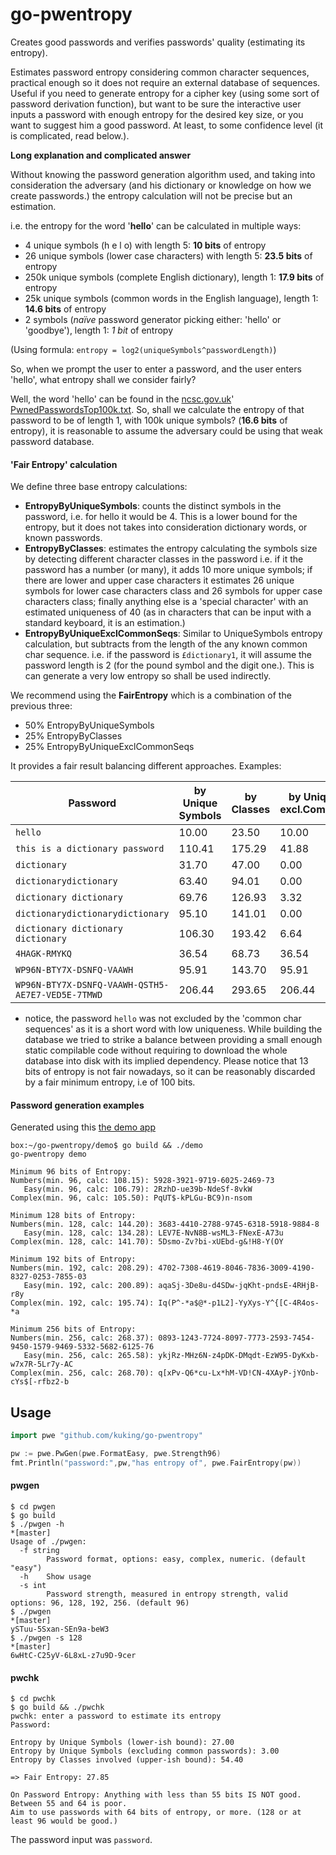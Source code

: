 # go-pwentropy

Creates good passwords and verifies passwords' quality (estimating its entropy).

Estimates password entropy considering common character sequences, practical enough so it does not require an external
database of sequences. Useful if you need to generate entropy for a cipher key (using some sort of password derivation
function), but want to be sure the interactive user inputs a password with enough entropy for the desired key size, or
you want to suggest him a good password. At least, to some confidence level (it is complicated, read below.).

**Long explanation and complicated answer**

Without knowing the password generation algorithm used, and taking into consideration the adversary (and his dictionary
or knowledge on how we create passwords.) the entropy calculation will not be precise but an estimation. 

i.e. the entropy for the word '**hello**' can be calculated in multiple ways:

- 4 unique symbols (h e l o) with length 5: **10 bits** of entropy
- 26 unique symbols (lower case characters) with length 5: **23.5 bits** of entropy
- 250k unique symbols (complete English dictionary), length 1: **17.9 bits** of entropy
- 25k unique symbols (common words in the English language), length 1: **14.6 bits** of entropy
- 2 symbols (*naïve* password generator picking either: 'hello' or 'goodbye'), length 1: *1 bit* of entropy

(Using formula: `entropy = log2(uniqueSymbols^passwordLength)`)

So, when we prompt the user to enter a password, and the user enters 'hello', what entropy shall we consider fairly?

Well, the word 'hello' can be found in the [ncsc.gov.uk](https://https://www.ncsc.gov.uk/)' 
[PwnedPasswordsTop100k.txt](https://www.ncsc.gov.uk/static-assets/documents/PwnedPasswordsTop100k.txt). So, shall we
calculate the entropy of that password to be of length 1, with 100k unique symbols? (**16.6 bits** of entropy), it is
reasonable to assume the adversary could be using that weak password database.

#### 'Fair Entropy' calculation

We define three base entropy calculations:
- **EntropyByUniqueSymbols**: counts the distinct symbols in the password, i.e. for hello it would be 4. This is a lower
  bound for the entropy, but it does not takes into consideration dictionary words, or known passwords.
- **EntropyByClasses**: estimates the entropy calculating the symbols size by detecting different character classes in 
  the password i.e. if it the password has a number (or many), it adds 10 more unique symbols; if there are lower and
  upper case characters it estimates 26 unique symbols for lower case characters class and 26 symbols for upper case
  characters class; finally anything else is a 'special character' with an estimated uniqueness of 40 (as in characters
  that can be input with a standard keyboard, it is an estimation.)
- **EntropyByUniqueExclCommonSeqs**: Similar to UniqueSymbols entropy calculation, but subtracts from the length of the
  any known common char sequence. i.e. if the password is `£dictionary1`, it will assume the password length is 2 (for
  the pound symbol and the digit one.). This is can generate a very low entropy so shall be used indirectly.

We recommend using the **FairEntropy** which is a combination of the previous three:
- 50% EntropyByUniqueSymbols
- 25% EntropyByClasses
- 25% EntropyByUniqueExclCommonSeqs

It provides a fair result balancing different approaches. Examples:

| Password                                          | by Unique Symbols | by Classes | by Unique excl.Common | Fair   | 
|---------------------------------------------------|-------------------|------------|-----------------------|--------|
| `hello`                                           | 10.00             | 23.50      | 10.00                 | 13.38  |
| `this is a dictionary password`                   | 110.41            | 175.29     | 41.88                 | 109.50 |
| `dictionary`                                      | 31.70             | 47.00      | 0.00                  | 27.60  |
| `dictionarydictionary`                            | 63.40             | 94.01      | 0.00                  | 55.20  |
| `dictionary dictionary`                           | 69.76             | 126.93     | 3.32                  | 67.44  |
| `dictionarydictionarydictionary`                  | 95.10             | 141.01     | 0.00                  | 82.80  |
| `dictionary dictionary dictionary`                | 106.30            | 193.42     | 6.64                  | 103.17 |
| `4HAGK-RMYKQ`                                     | 36.54             | 68.73      | 36.54                 | 44.59  |
| `WP96N-BTY7X-DSNFQ-VAAWH`                         | 95.91             | 143.70     | 95.91                 | 107.86 |
| `WP96N-BTY7X-DSNFQ-VAAWH-QSTH5-AE7E7-VED5E-7TMWD` | 206.44            | 293.65     | 206.44                | 228.24 |

* notice, the password `hello` was not excluded by the 'common char sequences' as it is a short word with low uniqueness.
While building the database we tried to strike a balance between providing a small enough static compilable code without 
requiring to download the whole database into disk with its implied dependency. Please notice that 13 bits of entropy 
is not fair nowadays, so it can be reasonably discarded by a fair minimum entropy, i.e of 100 bits.

#### Password generation examples

Generated using this [the demo app](demo/demo.go)


```
box:~/go-pwentropy/demo$ go build && ./demo 
go-pwentropy demo

Minimum 96 bits of Entropy:
Numbers(min. 96, calc: 108.15): 5928-3921-9719-6025-2469-73
   Easy(min. 96, calc: 106.79): 2RzhD-ue39b-NdeSf-8vkW
Complex(min. 96, calc: 105.50): PqUT$-kPLGu-BC9)n-nsom

Minimum 128 bits of Entropy:
Numbers(min. 128, calc: 144.20): 3683-4410-2788-9745-6318-5918-9884-8
   Easy(min. 128, calc: 134.28): LEV7E-NvN8B-wsML3-FNexE-A73u
Complex(min. 128, calc: 141.70): 5Dsmo-Zv?bi-xUEbd-g&!H8-Y(OY

Minimum 192 bits of Entropy:
Numbers(min. 192, calc: 208.29): 4702-7308-4619-8046-7836-3009-4190-8327-0253-7855-03
   Easy(min. 192, calc: 200.89): aqaSj-3De8u-d4SDw-jqKht-pndsE-4RHjB-r8y
Complex(min. 192, calc: 195.74): Iq(P^-*a$@*-p1L2]-YyXys-Y^{[C-4R4os-*a

Minimum 256 bits of Entropy:
Numbers(min. 256, calc: 268.37): 0893-1243-7724-8097-7773-2593-7454-9450-1579-9469-5332-5682-6125-76
   Easy(min. 256, calc: 265.58): ykjRz-MHz6N-z4pDK-DMqdt-EzW95-DyKxb-w7x7R-5Lr7y-AC
Complex(min. 256, calc: 268.70): q[xPv-Q6*cu-Lx*hM-VD!CN-4XAyP-jYOnb-cYs$[-rfbz2-b
```

## Usage

```go
import pwe "github.com/kuking/go-pwentropy"

pw := pwe.PwGen(pwe.FormatEasy, pwe.Strength96) 
fmt.Println("password:",pw,"has entropy of", pwe.FairEntropy(pw))
```

#### pwgen

```shell script
$ cd pwgen
$ go build
$ ./pwgen -h                                                                                                                                                                                       *[master]
Usage of ./pwgen:
  -f string
    	Password format, options: easy, complex, numeric. (default "easy")
  -h	Show usage
  -s int
    	Password strength, measured in entropy strength, valid options: 96, 128, 192, 256. (default 96)
$ ./pwgen                                                                                                                                                                                          *[master]
ySTuu-5Sxan-SEn9a-beW3
$ ./pwgen -s 128                                                                                                                                                                                   *[master]
6wHtC-C25yV-6L8xL-z7u9D-9cer
```

#### pwchk

```shell script
$ cd pwchk
$ go build && ./pwchk 
pwchk: enter a password to estimate its entropy
Password: 

Entropy by Unique Symbols (lower-ish bound): 27.00
Entropy by Unique Symbols (excluding common passwords): 3.00
Entropy by Classes involved (upper-ish bound): 54.40

=> Fair Entropy: 27.85

On Password Entropy: Anything with less than 55 bits IS NOT good. Between 55 and 64 is poor.
Aim to use passwords with 64 bits of entropy, or more. (128 or at least 96 would be good.)
```

The password input was `password`.
